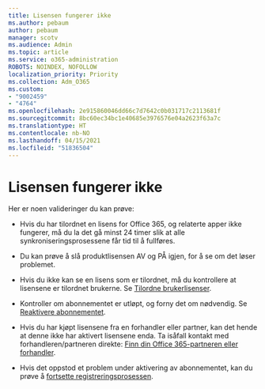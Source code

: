 ```yaml
---
title: Lisensen fungerer ikke
ms.author: pebaum
author: pebaum
manager: scotv
ms.audience: Admin
ms.topic: article
ms.service: o365-administration
ROBOTS: NOINDEX, NOFOLLOW
localization_priority: Priority
ms.collection: Adm_O365
ms.custom:
- "9002459"
- "4764"
ms.openlocfilehash: 2e915860046dd66c7d7642c0b031717c2113681f
ms.sourcegitcommit: 8bc60ec34bc1e40685e3976576e04a2623f63a7c
ms.translationtype: HT
ms.contentlocale: nb-NO
ms.lasthandoff: 04/15/2021
ms.locfileid: "51836504"
---
```

# <a name="license-not-working"></a>Lisensen fungerer ikke

Her er noen valideringer du kan prøve:

- Hvis du har tilordnet en lisens for Office 365, og relaterte apper ikke fungerer, må du la det gå minst 24 timer slik at alle synkroniseringsprosessene får tid til å fullføres. 

- Du kan prøve å slå produktlisensen AV og PÅ igjen, for å se om det løser problemet. 

- Hvis du ikke kan se en lisens som er tilordnet, må du kontrollere at lisensene er tilordnet brukerne. Se [Tilordne brukerlisenser](https://docs.microsoft.com/microsoft-365/admin/manage/assign-licenses-to-users?view=o365-worldwide).

- Kontroller om abonnementet er utløpt, og forny det om nødvendig. Se [Reaktivere abonnementet](https://docs.microsoft.com/alchemyinsights/reactivate-your-subscription). 

- Hvis du har kjøpt lisensene fra en forhandler eller partner, kan det hende at denne ikke har aktivert lisensene enda. Ta isåfall kontakt med forhandleren/partneren direkte: [Finn din Office 365-partneren eller forhandler](https://docs.microsoft.com//microsoft-365/admin/manage/find-your-partner-or-reseller).

- Hvis det oppstod et problem under aktivering av abonnementet, kan du prøve å [fortsette registreringsprosessen](https://go.microsoft.com/fwlink/?linkid=2126800).
